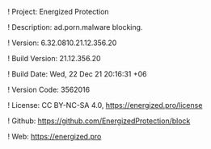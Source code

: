 ! Project: Energized Protection

! Description: ad.porn.malware blocking.

! Version: 6.32.0810.21.12.356.20

! Build Version: 21.12.356.20

! Build Date: Wed, 22 Dec 21 20:16:31 +06

! Version Code: 3562016

! License: CC BY-NC-SA 4.0, https://energized.pro/license

! Github: https://github.com/EnergizedProtection/block

! Web: https://energized.pro
